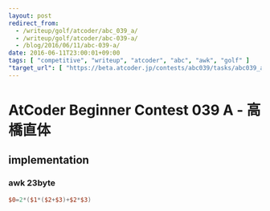 ```yaml
---
layout: post
redirect_from:
  - /writeup/golf/atcoder/abc_039_a/
  - /writeup/golf/atcoder/abc-039-a/
  - /blog/2016/06/11/abc-039-a/
date: 2016-06-11T23:00:01+09:00
tags: [ "competitive", "writeup", "atcoder", "abc", "awk", "golf" ]
"target_url": [ "https://beta.atcoder.jp/contests/abc039/tasks/abc039_a" ]
---
```


# AtCoder Beginner Contest 039 A - 高橋直体

## implementation

### awk 23byte

``` awk
$0=2*($1*($2+$3)+$2*$3)
```
